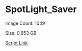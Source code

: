 # SpotLight_Saver

Image Count: 1049

Size: 0.653 GB

[Script Link](https://github.com/liuyal/Archive/blob/master/Python/Utilities/Miscellaneous/spotlight_saver.py)